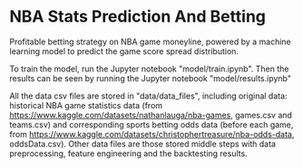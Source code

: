# NBA Stats Prediction And Betting
Profitable betting strategy on NBA game moneyline, powered by a machine learning model to predict the game score spread distribution.

To train the model, run the Jupyter notebook "model/train.ipynb". Then the results can be seen by running the Jupyter notebook "model/results.ipynb"

All the data csv files are stored in "data/data_files", including original data: historical NBA game statistics data (from https://www.kaggle.com/datasets/nathanlauga/nba-games, games.csv and teams.csv) and corresponding sports betting odds data (before each game, from https://www.kaggle.com/datasets/christophertreasure/nba-odds-data, oddsData.csv). Other data files are those stored middle steps with data preprocessing, feature engineering and the backtesting results.
